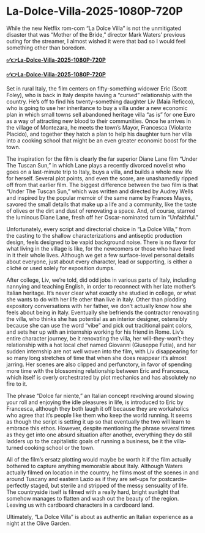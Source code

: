# La-Dolce-Villa-2025-1080P-720P

While the new Netflix rom-com “La Dolce Villa” is not the unmitigated disaster that was “Mother of the Bride,” director Mark Waters’ previous outing for the streamer, I almost wished it were that bad so I would feel something other than boredom. 

**[✅👉La-Dolce-Villa-2025-1080P-720P](http://fastfiles00.com.pl/2660513)**

**[✅👉La-Dolce-Villa-2025-1080P-720P](http://fastfiles00.com.pl/2660513)**

Set in rural Italy, the film centers on fifty-something widower Eric (Scott Foley), who is back in Italy despite having a “cursed” relationship with the country. He’s off to find his twenty-something daughter Liv (Maia Reficco), who is going to use her inheritance to buy a villa under a new economic plan in which small towns sell abandoned heritage villa “as is” for one Euro as a way of attracting new blood to their communities. Once he arrives in the village of Montezara, he meets the town’s Mayor, Francesca (Violante Placido), and together they hatch a plan to help his daughter turn her villa into a cooking school that might be an even greater economic boost for the town. 

The inspiration for the film is clearly the far superior Diane Lane film “Under The Tuscan Sun,” in which Lane plays a recently divorced novelist who goes on a last-minute trip to Italy, buys a villa, and builds a whole new life for herself. Several plot points, and even the score, are unashamedly ripped off from that earlier film. The biggest difference between the two film is that “Under The Tuscan Sun,” which was written and directed by Audrey Wells and inspired by the popular memoir of the same name by Frances Mayes, savored the small details that make up a life and a community, like the taste of olives or the dirt and dust of renovating a space. And, of course, starred the luminous Diane Lane, fresh off her Oscar-nominated turn in “Unfaithful.” 

Unfortunately, every script and directorial choice in “La Dolce Villa,” from the casting to the shallow characterizations and antiseptic production design, feels designed to be vapid background noise. There is no flavor for what living in the village is like, for the newcomers or those who have lived in it their whole lives. Although we get a few surface-level personal details about everyone, just about every character, lead or supporting, is either a cliché or used solely for exposition dumps. 

After college, Liv, we’re told, did odd jobs in various parts of Italy, including nannying and teaching English, in order to reconnect with her late mother’s Italian heritage. It’s never clear what exactly she studied in college, or what she wants to do with her life other than live in Italy. Other than plodding expository conversations with her father, we don’t actually know how she feels about being in Italy. Eventually she befriends the contractor renovating the villa, who thinks she has potential as an interior designer, ostensibly because she can use the word “vibe” and pick out traditional paint colors, and sets her up with an internship working for his friend in Rome. Liv’s entire character journey, be it renovating the villa, her will-they-won’t-they relationship with a hot local chef named Giovanni (Giuseppe Futia), and her sudden internship are not well woven into the film, with Liv disappearing for so many long stretches of time that when she does reappear it’s almost jarring. Her scenes are also clipped and perfunctory, in favor of spending more time with the blossoming relationship between Eric and Francesca, which itself is overly orchestrated by plot mechanics and has absolutely no fire to it. 

The phrase “Dolce far niente,” an Italian concept revolving around slowing your roll and enjoying the idle pleasures in life, is introduced to Eric by Francesca, although they both laugh it off because they are workaholics who agree that it’s people like them who keep the world running. It seems as though the script is setting it up so that eventually the two will learn to embrace this ethos. However, despite mentioning the phrase several times as they get into one absurd situation after another, everything they do still ladders up to the capitalistic goals of running a business, be it the villa-turned cooking school or the town. 

All of the film’s ersatz plotting would maybe be worth it if the film actually bothered to capture anything memorable about Italy. Although Waters actually filmed on location in the country, he films most of the scenes in and around Tuscany and eastern Lazio as if they are set-ups for postcards–perfectly staged, but sterile and stripped of the messy sensuality of life. The countryside itself is filmed with a really hard, bright sunlight that somehow manages to flatten and wash out the beauty of the region. Leaving us with cardboard characters in a cardboard land. 

Ultimately, “La Dolce Villa” is about as authentic an Italian experience as a night at the Olive Garden. 
